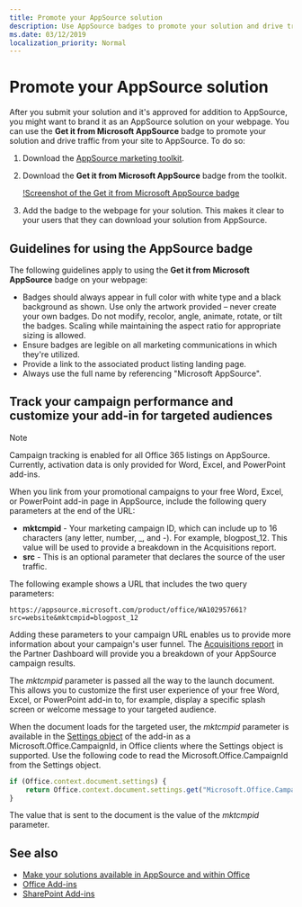 ```yaml
---
title: Promote your AppSource solution
description: Use AppSource badges to promote your solution and drive traffic from your site to AppSource.
ms.date: 03/12/2019
localization_priority: Normal
---
```


# Promote your AppSource solution

After you submit your solution and it's approved for addition to AppSource, you might want to brand it as an AppSource solution on your webpage. You can use the **Get it from Microsoft AppSource** badge to promote your solution and drive traffic from your site to AppSource. To do so:

1. Download the [AppSource marketing toolkit](https://aka.ms/marketplaceresourcesguide).

2. Download the **Get it from Microsoft AppSource** badge from the toolkit.

    [!Screenshot of the Get it from Microsoft AppSource badge](images/MS_AppSource.png)

3. Add the badge to the webpage for your solution. This makes it clear to your users that they can download your solution from AppSource.

## Guidelines for using the AppSource badge

The following guidelines apply to using the **Get it from Microsoft AppSource** badge on your webpage:

- Badges should always appear in full color with white type and a black background as shown. Use only the artwork provided – never create your own badges. Do not modify, recolor, angle, animate, rotate, or tilt the badges. Scaling while maintaining the aspect ratio for appropriate sizing is allowed.
- Ensure badges are legible on all marketing communications in which they're utilized.
- Provide a link to the associated product listing landing page.
- Always use the full name by referencing "Microsoft AppSource".

## Track your campaign performance and customize your add-in for targeted audiences

> [!NOTE]
> Campaign tracking is enabled for all Office 365 listings on AppSource. Currently, activation data is only provided for Word, Excel, and PowerPoint add-ins.

When you link from your promotional campaigns to your free Word, Excel, or PowerPoint add-in page in AppSource, include the following query parameters at the end of the URL:

- **mktcmpid** - Your marketing campaign ID, which can include up to 16 characters (any letter, number, \_, and -). For example, blogpost_12. This value will be used to provide a breakdown in the Acquisitions report.
- **src** - This is an optional parameter that declares the source of the user traffic.

The following example shows a URL that includes the two query parameters:

```
https://appsource.microsoft.com/product/office/WA102957661?src=website&mktcmpid=blogpost_12
```

Adding these parameters to your campaign URL enables us to provide more information about your campaign's user funnel. The [Acquisitions report](https://partner.microsoft.com/dashboard/analytics/office/acquisitions) in the Partner Dashboard will provide you a breakdown of your AppSource campaign results.

The  _mktcmpid_ parameter is passed all the way to the launch document. This allows you to customize the first user experience of your free Word, Excel, or PowerPoint add-in to, for example, display a specific splash screen or welcome message to your targeted audience.

When the document loads for the targeted user, the  _mktcmpid_ parameter is available in the [Settings object](/javascript/api/office/office.settings) of the add-in as a Microsoft.Office.CampaignId, in Office clients where the Settings object is supported. Use the following code to read the Microsoft.Office.CampaignId from the Settings object.

```js
if (Office.context.document.settings) {
    return Office.context.document.settings.get("Microsoft.Office.CampaignId");
}
```

The value that is sent to the document is the value of the  _mktcmpid_ parameter.

## See also
<a name="bk_addresources"> </a>

- [Make your solutions available in AppSource and within Office](submit-to-the-office-store.md)
- [Office Add-ins](https://docs.microsoft.com/en-us/office/dev/add-ins/overview/office-add-ins)  
- [SharePoint Add-ins](https://docs.microsoft.com/en-us/sharepoint/dev/sp-add-ins/sharepoint-add-ins)

